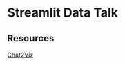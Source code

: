 # Streamlit Data Talk

## Resources

[Chat2Viz](https://github.com/frog-land/Chat2VIS_Streamlit/tree/main)

